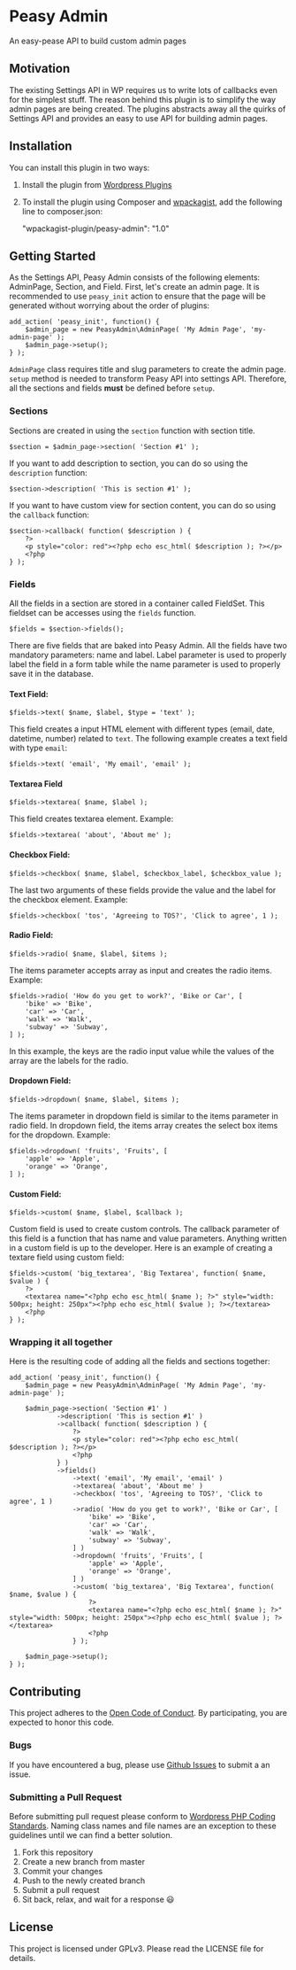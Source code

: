 # Peasy Admin

An easy-pease API to build custom admin pages

## Motivation

The existing Settings API in WP requires us to write lots of callbacks even for the simplest stuff. The reason behind this plugin is to simplify the way admin pages are being created. The plugins abstracts away all the quirks of Settings API and provides an easy to use API for building admin pages.

## Installation

You can install this plugin in two ways:


1. Install the plugin from [Wordpress Plugins](wp-plugin)
2. To install the plugin using Composer and [wpackagist](wpackagist), add the following line to composer.json:

    "wpackagist-plugin/peasy-admin": "1.0"


[wp-plugin]: https://wordpress.org/plugins/peasy-admin/
[wpackagist]: https://wpackagist.org/search?q=peasy-admin&type=any&search=

## Getting Started

As the Settings API, Peasy Admin consists of the following elements: AdminPage, Section, and Field. First, let's create an admin page. It is recommended to use `peasy_init` action to ensure that the page will be generated without worrying about the order of plugins:

	add_action( 'peasy_init', function() {
    	$admin_page = new PeasyAdmin\AdminPage( 'My Admin Page', 'my-admin-page' );
        $admin_page->setup();
    } );
    
`AdminPage` class requires title and slug parameters to create the admin page. `setup` method is needed to transform Peasy API into settings API. Therefore, all the sections and fields **must** be defined before `setup`.

### Sections
Sections are created in using the `section` function with section title.

	$section = $admin_page->section( 'Section #1' );
    
If you want to add description to section, you can do so using the `description` function:

	$section->description( 'This is section #1' );
    
If you want to have custom view for section content, you can do so using the `callback` function:

	$section->callback( function( $description ) {
    	?>
        <p style="color: red"><?php echo esc_html( $description ); ?></p>
        <?php
    } );
    
### Fields

All the fields in a section are stored in a container called FieldSet. This fieldset can be accesses using the `fields` function.

	$fields = $section->fields();

There are five fields that are baked into Peasy Admin. All the fields have two mandatory parameters: name and label. Label parameter is used to properly label the field in a form table while the name parameter is used to properly save it in the database.

#### Text Field:

	$fields->text( $name, $label, $type = 'text' );
    
This field creates a input HTML element with different types (email, date, datetime, number) related to `text`. The following example creates a text field with type `email`:

	$fields->text( 'email', 'My email', 'email' );

#### Textarea Field

	$fields->textarea( $name, $label );
    
This field creates textarea element. Example:

	$fields->textarea( 'about', 'About me' );

#### Checkbox Field:

	$fields->checkbox( $name, $label, $checkbox_label, $checkbox_value );
    
The last two arguments of these fields provide the value and the label for the checkbox element. Example:

	$fields->checkbox( 'tos', 'Agreeing to TOS?', 'Click to agree', 1 );
    
#### Radio Field:

	$fields->radio( $name, $label, $items );
    
The items parameter accepts array as input and creates the radio items. Example:

	$fields->radio( 'How do you get to work?', 'Bike or Car', [
    	'bike' => 'Bike',
        'car' => 'Car',
        'walk' => 'Walk',
        'subway' => 'Subway',
    ] );
    
In this example, the keys are the radio input value while the values of the array are the labels for the radio.

#### Dropdown Field:

	$fields->dropdown( $name, $label, $items );
    
The items parameter in dropdown field is similar to the items parameter in radio field. In dropdown field, the items array creates the select box items for the dropdown. Example:

	$fields->dropdown( 'fruits', 'Fruits', [
    	'apple' => 'Apple',
        'orange' => 'Orange',
    ] );

#### Custom Field:

	$fields->custom( $name, $label, $callback );
    
Custom field is used to create custom controls. The callback parameter of this field is a function that has name and value parameters. Anything written in a custom field is up to the developer. Here is an example of creating a textare field using custom field:

	$fields->custom( 'big_textarea', 'Big Textarea', function( $name, $value ) {
    	?>
        <textarea name="<?php echo esc_html( $name ); ?>" style="width: 500px; height: 250px"><?php echo esc_html( $value ); ?></textarea>
        <?php
    } );
    
### Wrapping it all together

Here is the resulting code of adding all the fields and sections together:

	add_action( 'peasy_init', function() {
    	$admin_page = new PeasyAdmin\AdminPage( 'My Admin Page', 'my-admin-page' );
        
        $admin_page->section( 'Section #1' )
        		->description( 'This is section #1' )
                ->callback( function( $description ) {
                	?>
                    <p style="color: red"><?php echo esc_html( $description ); ?></p>
                    <?php
                } )
                ->fields()
                	->text( 'email', 'My email', 'email' )
                    ->textarea( 'about', 'About me' )
                    ->checkbox( 'tos', 'Agreeing to TOS?', 'Click to agree', 1 )
                    ->radio( 'How do you get to work?', 'Bike or Car', [
    					'bike' => 'Bike',
				        'car' => 'Car',
				        'walk' => 'Walk',
				        'subway' => 'Subway',
				    ] )
                    ->dropdown( 'fruits', 'Fruits', [
    					'apple' => 'Apple',
				        'orange' => 'Orange',
				    ] )
                    ->custom( 'big_textarea', 'Big Textarea', function( $name, $value ) {
                        ?>
                        <textarea name="<?php echo esc_html( $name ); ?>" style="width: 500px; height: 250px"><?php echo esc_html( $value ); ?></textarea>
                        <?php
                    } );

        $admin_page->setup();
    } );
    
## Contributing

This project adheres to the [Open Code of Conduct][code-of-conduct]. By participating, you are expected to honor this code.

[code-of-conduct]: http://todogroup.org/opencodeofconduct/

### Bugs
If you have encountered a bug, please use [Github Issues][github-issues] to submit a an issue.

[github-issues]: https://github.com/appristas/peasy-admin/issues

### Submitting a Pull Request

Before submitting pull request please conform to [Wordpress PHP Coding Standards][wp-php-coding-standards]. Naming class names and file names are an exception to these guidelines until we can find a better solution.

1. Fork this repository
2. Create a new branch from master
2. Commit your changes
3. Push to the newly created branch
4. Submit a pull request
5. Sit back, relax, and wait for a response :smiley:

[wp-php-coding-standards]: https://make.wordpress.org/core/handbook/best-practices/coding-standards/php/

## License

This project is licensed under GPLv3. Please read the LICENSE file for details.
